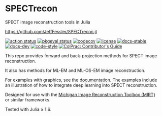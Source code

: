 # SPECTrecon
SPECT image reconstruction tools in Julia

https://github.com/JeffFessler/SPECTrecon.jl

[![action status][action-img]][action-url]
[![pkgeval status][pkgeval-img]][pkgeval-url]
[![codecov][codecov-img]][codecov-url]
[![license][license-img]][license-url]
[![docs-stable][docs-stable-img]][docs-stable-url]
[![docs-dev][docs-dev-img]][docs-dev-url]
[![code-style][code-blue-img]][code-blue-url]
[![ColPrac: Contributor's Guide][colprac-img]][colprac-url]

This repo provides forward and back-projection methods
for SPECT image reconstruction.

It also has methods for ML-EM and ML-OS-EM image reconstruction.

For examples with graphics,
see the
[documentation][docs-stable-url].
The examples include an illustration
of how to integrate deep learning
into SPECT reconstruction.

Designed for use with the
[Michigan Image Reconstruction Toolbox (MIRT)](https://github.com/JeffFessler/MIRT.jl)
or similar frameworks.

Tested with Julia ≥ 1.6.

<!-- URLs -->
[action-img]: https://github.com/JeffFessler/SPECTrecon.jl/workflows/CI/badge.svg
[action-url]: https://github.com/JeffFessler/SPECTrecon.jl/actions
[build-img]: https://github.com/JeffFessler/SPECTrecon.jl/workflows/CI/badge.svg?branch=main
[build-url]: https://github.com/JeffFessler/SPECTrecon.jl/actions?query=workflow%3ACI+branch%3Amain
[pkgeval-img]: https://juliaci.github.io/NanosoldierReports/pkgeval_badges/S/SPECTrecon.svg
[pkgeval-url]: https://juliaci.github.io/NanosoldierReports/pkgeval_badges/S/SPECTrecon.html
[code-blue-img]: https://img.shields.io/badge/code%20style-blue-4495d1.svg
[code-blue-url]: https://github.com/invenia/BlueStyle
[codecov-img]: https://codecov.io/github/JeffFessler/SPECTrecon.jl/coverage.svg?branch=main
[codecov-url]: https://codecov.io/github/JeffFessler/SPECTrecon.jl?branch=main
[docs-stable-img]: https://img.shields.io/badge/docs-stable-blue.svg
[docs-stable-url]: https://JeffFessler.github.io/SPECTrecon.jl/stable
[docs-dev-img]: https://img.shields.io/badge/docs-dev-blue.svg
[docs-dev-url]: https://JeffFessler.github.io/SPECTrecon.jl/dev
[license-img]: http://img.shields.io/badge/license-MIT-brightgreen.svg?style=flat
[license-url]: LICENSE
[colprac-img]: https://img.shields.io/badge/ColPrac-Contributor's%20Guide-blueviolet
[colprac-url]: https://github.com/SciML/ColPrac
